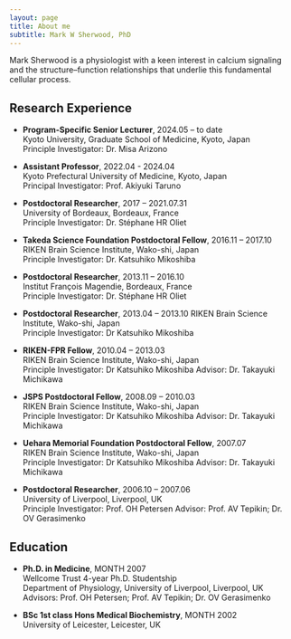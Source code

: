 ```yaml
---
layout: page
title: About me
subtitle: Mark W Sherwood, PhD
---
```

Mark Sherwood is a physiologist with a keen interest in calcium signaling and the structure–function relationships that underlie this fundamental cellular process. 

## Research Experience
*    **Program-Specific Senior Lecturer**, 2024.05 – to date\
Kyoto University, Graduate School of Medicine, Kyoto, Japan\
Principle Investigator: Dr. Misa Arizono

*    **Assistant Professor**, 2022.04 - 2024.04\
Kyoto Prefectural University of Medicine, Kyoto, Japan\
Principal Investigator: Prof. Akiyuki Taruno

*    **Postdoctoral Researcher**, 2017 – 2021.07.31\
University of Bordeaux, Bordeaux, France\
Principle Investigator: Dr. Stéphane HR Oliet

*    **Takeda Science Foundation Postdoctoral Fellow**, 2016.11 – 2017.10\
RIKEN Brain Science Institute, Wako-shi, Japan\
Principle Investigator: Dr. Katsuhiko Mikoshiba

*    **Postdoctoral Researcher**, 2013.11 – 2016.10\
Institut François Magendie, Bordeaux, France\
Principle Investigator: Dr. Stéphane HR Oliet

*    **Postdoctoral Researcher**, 2013.04 – 2013.10
RIKEN Brain Science Institute, Wako-shi, Japan\
Principle Investigator: Dr Katsuhiko Mikoshiba

*    **RIKEN-FPR Fellow**, 2010.04 – 2013.03\
RIKEN Brain Science Institute, Wako-shi, Japan\
Principle Investigator: Dr Katsuhiko Mikoshiba
Advisor: Dr. Takayuki Michikawa

*    **JSPS Postdoctoral Fellow**, 2008.09 – 2010.03\
RIKEN Brain Science Institute, Wako-shi, Japan\
Principle Investigator: Dr Katsuhiko Mikoshiba
Advisor: Dr. Takayuki Michikawa

*    **Uehara Memorial Foundation Postdoctoral Fellow**, 2007.07\
RIKEN Brain Science Institute, Wako-shi, Japan\
Principle Investigator: Dr Katsuhiko Mikoshiba
Advisor: Dr. Takayuki Michikawa

*    **Postdoctoral Researcher**, 2006.10 – 2007.06\
University of Liverpool, Liverpool, UK\
Principle Investigator: Prof. OH Petersen
Advisor: Prof. AV Tepikin; Dr. OV Gerasimenko

## Education
*    **Ph.D. in Medicine**, MONTH 2007\
Wellcome Trust 4-year Ph.D. Studentship\
Department of Physiology, University of Liverpool, Liverpool, UK\
Advisors: Prof. OH Petersen; Prof. AV Tepikin; Dr. OV Gerasimenko

*    **BSc 1st class Hons Medical Biochemistry**, MONTH 2002\
University of Leicester, Leicester, UK
